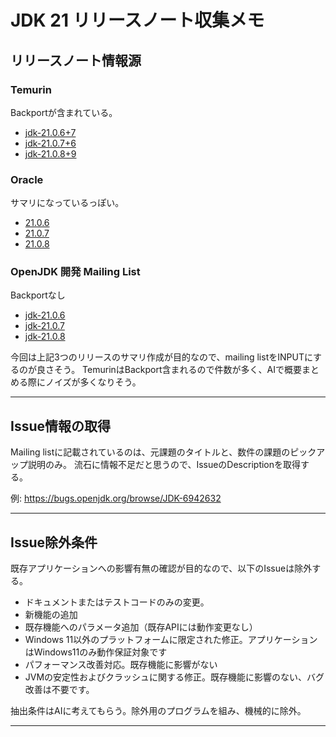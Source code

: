 # JDK 21 リリースノート収集メモ

## リリースノート情報源

### Temurin
Backportが含まれている。
- [jdk-21.0.6+7](https://adoptium.net/temurin/release-notes?version=jdk-21.0.6+7)
- [jdk-21.0.7+6](https://adoptium.net/temurin/release-notes?version=jdk-21.0.7+6)
- [jdk-21.0.8+9](https://adoptium.net/temurin/release-notes?version=jdk-21.0.8+9)

### Oracle
サマリになっているっぽい。
- [21.0.6](https://www.oracle.com/java/technologies/javase/21-0-6-relnotes.html)
- [21.0.7](https://www.oracle.com/java/technologies/javase/21-0-7-relnotes.html)
- [21.0.8](https://www.oracle.com/java/technologies/javase/21-0-8-relnotes.html)

### OpenJDK 開発 Mailing List
Backportなし
- [jdk-21.0.6](https://mail.openjdk.org/pipermail/jdk-updates-dev/2025-January/040828.html)
- [jdk-21.0.7](https://mail.openjdk.org/pipermail/jdk-updates-dev/2025-April/043308.html)
- [jdk-21.0.8](https://mail.openjdk.org/pipermail/jdk-updates-dev/2025-July/045617.html)

今回は上記3つのリリースのサマリ作成が目的なので、mailing listをINPUTにするのが良さそう。
TemurinはBackport含まれるので件数が多く、AIで概要まとめる際にノイズが多くなりそう。

---

## Issue情報の取得

Mailing listに記載されているのは、元課題のタイトルと、数件の課題のピックアップ説明のみ。
流石に情報不足だと思うので、IssueのDescriptionを取得する。

例: https://bugs.openjdk.org/browse/JDK-6942632

---

## Issue除外条件

既存アプリケーションへの影響有無の確認が目的なので、以下のIssueは除外する。

- ドキュメントまたはテストコードのみの変更。
- 新機能の追加
- 既存機能へのパラメータ追加（既存APIには動作変更なし）
- Windows 11以外のプラットフォームに限定された修正。アプリケーションはWindows11のみ動作保証対象です
- パフォーマンス改善対応。既存機能に影響がない
- JVMの安定性およびクラッシュに関する修正。既存機能に影響のない、バグ改善は不要です。

抽出条件はAIに考えてもらう。除外用のプログラムを組み、機械的に除外。

---


